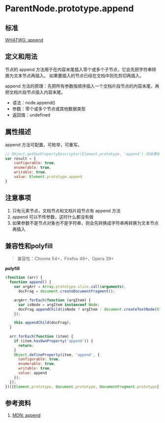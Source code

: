 # ParentNode.prototype.append

## 标准
[WHATWG: append](https://dom.spec.whatwg.org/#dom-parentnode-append)

## 定义和用法
节点的 append 方法用于在内容末尾插入零个或多个子节点，它会先把字符串转换为文本节点再插入。
如果要插入的节点已经在文档中则先剪切再插入。

append 方法的原理：先把所有参数按顺序插入一个文档片段节点的内容末尾，再把文档片段节点插入内容末尾。

- 语法：node.append()
- 参数：零个或多个节点或其他数据类型
- 返回值：undefined

## 属性描述
append 方法可配置，可枚举，可重写。
```javascript
// Object.getOwnPropertyDescriptor(Element.prototype, 'append') 的结果如下：
var result = {
    configurable: true,
    enumerable: true,
    writable: true,
    value: Element.prototype.append
}
```

## 注意事项
1. 只有元素节点，文档节点和文档片段节点有 append 方法
2. append 可以不传参数，这时什么都没有做
3. 如果参数不是节点对象也不是字符串，则会先转换成字符串再转换为文本节点再插入

## 兼容性和polyfill
> 兼容性：Chrome 54+，Firefox 49+，Opera 39+

**polyfill**
```javascript
(function (arr) {
  function append() {
    var argArr = Array.prototype.slice.call(arguments),
      docFrag = document.createDocumentFragment();

    argArr.forEach(function (argItem) {
      var isNode = argItem instanceof Node;
      docFrag.appendChild(isNode ? argItem : document.createTextNode(String(argItem)));
    });

    this.appendChild(docFrag);
  }
  
  arr.forEach(function (item) {
    if (item.hasOwnProperty('append')) {
      return;
    }
    Object.defineProperty(item, 'append', {
      configurable: true,
      enumerable: true,
      writable: true,
      value: append
    });
  });
})([Element.prototype, Document.prototype, DocumentFragment.prototype]);
```
## 参考资料
1. [MDN: append](https://developer.mozilla.org/en-US/docs/Web/API/ParentNode/append)
